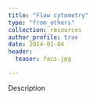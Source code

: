 ```yaml
---
title: "Flow cytometry"
type: "from_others"
collection: resources
author_profile: true
date: 2014-01-04
header:
  teaser: facs.jpg

---
```

<p align= "justify">

Description
